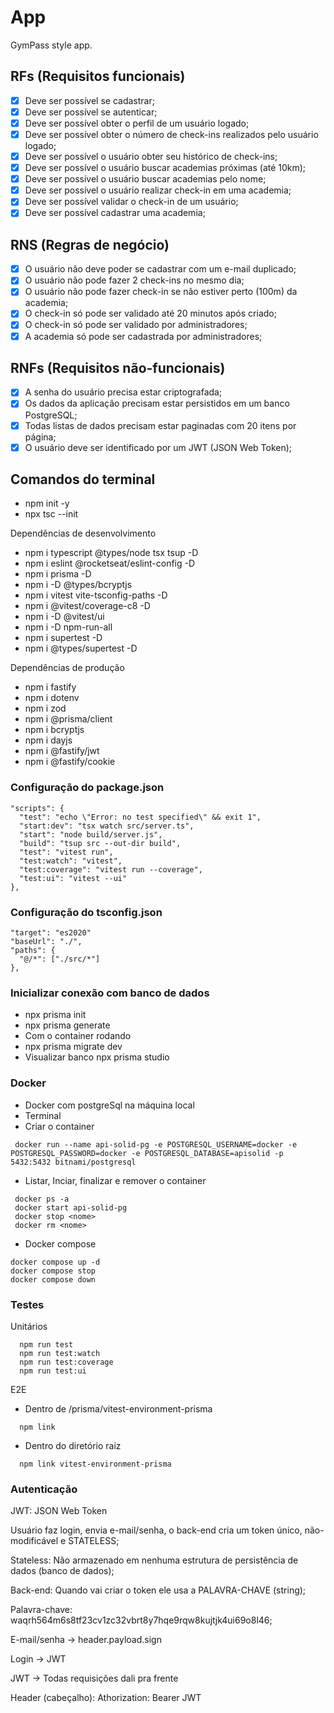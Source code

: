 # App

GymPass style app.

## RFs (Requisitos funcionais)

- [x] Deve ser possível se cadastrar;
- [x] Deve ser possível se autenticar;
- [x] Deve ser possível obter o perfil de um usuário logado;
- [x] Deve ser possível obter o número de check-ins realizados pelo usuário logado;
- [x] Deve ser possível o usuário obter seu histórico de check-ins;
- [x] Deve ser possível o usuário buscar academias próximas (até 10km);
- [x] Deve ser possível o usuário buscar academias pelo nome;
- [x] Deve ser possível o usuário realizar check-in em uma academia;
- [x] Deve ser possível validar o check-in de um usuário;
- [x] Deve ser possível cadastrar uma academia;

## RNS (Regras de negócio)

- [x] O usuário não deve poder se cadastrar com um e-mail duplicado;
- [x] O usuário não pode fazer 2 check-ins no mesmo dia;
- [x] O usuário não pode fazer check-in se não estiver perto (100m) da academia;
- [x] O check-in só pode ser validado até 20 minutos após criado;
- [x] O check-in só pode ser validado por administradores;
- [x] A academia só pode ser cadastrada por administradores;

## RNFs (Requisitos não-funcionais)

- [x] A senha do usuário precisa estar criptografada;
- [x] Os dados da aplicação precisam estar persistidos em um banco PostgreSQL;
- [x] Todas listas de dados precisam estar paginadas com 20 itens por página;
- [x] O usuário deve ser identificado por um JWT (JSON Web Token);

## Comandos do terminal

- npm init -y
- npx tsc --init

Dependências de desenvolvimento

- npm i typescript @types/node tsx tsup -D
- npm i eslint @rocketseat/eslint-config -D
- npm i prisma -D
- npm i -D @types/bcryptjs
- npm i vitest vite-tsconfig-paths -D
- npm i @vitest/coverage-c8 -D
- npm i -D @vitest/ui
- npm i -D npm-run-all
- npm i supertest -D
- npm i @types/supertest -D

Dependências de produção

- npm i fastify
- npm i dotenv
- npm i zod
- npm i @prisma/client
- npm i bcryptjs
- npm i dayjs
- npm i @fastify/jwt
- npm i @fastify/cookie

### Configuração do package.json

```
"scripts": {
  "test": "echo \"Error: no test specified\" && exit 1",
  "start:dev": "tsx watch src/server.ts",
  "start": "node build/server.js",
  "build": "tsup src --out-dir build",
  "test": "vitest run",
  "test:watch": "vitest",
  "test:coverage": "vitest run --coverage",
  "test:ui": "vitest --ui"
},
```

### Configuração do tsconfig.json

```
"target": "es2020"
"baseUrl": "./",
"paths": {
  "@/*": ["./src/*"]
},
```

### Inicializar conexão com banco de dados

- npx prisma init
- npx prisma generate
- Com o container rodando
- npx prisma migrate dev
- Visualizar banco npx prisma studio

### Docker

- Docker com postgreSql na máquina local
- Terminal
- Criar o container

```
 docker run --name api-solid-pg -e POSTGRESQL_USERNAME=docker -e POSTGRESQL_PASSWORD=docker -e POSTGRESQL_DATABASE=apisolid -p 5432:5432 bitnami/postgresql
```

- Listar, Inciar, finalizar e remover o container

```
 docker ps -a
 docker start api-solid-pg
 docker stop <nome>
 docker rm <nome>
```

- Docker compose

```
docker compose up -d
docker compose stop
docker compose down
```

### Testes

Unitários

```
  npm run test
  npm run test:watch
  npm run test:coverage
  npm run test:ui
```

E2E

- Dentro de /prisma/vitest-environment-prisma

```
  npm link
```

- Dentro do diretório raiz

```
  npm link vitest-environment-prisma
```

### Autenticação

JWT: JSON Web Token

Usuário faz login, envia e-mail/senha, o back-end cria um token único, não-modificável e STATELESS;

Stateless: Não armazenado em nenhuma estrutura de persistência de dados (banco de dados);

Back-end: Quando vai criar o token ele usa a PALAVRA-CHAVE (string);

Palavra-chave: waqrh564m6s8tf23cv1zc32vbrt8y7hqe9rqw8kujtjk4ui69o8l46;

E-mail/senha -> header.payload.sign

Login -> JWT

JWT -> Todas requisições dali pra frente

Header (cabeçalho): Athorization: Bearer JWT

